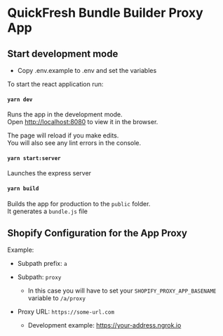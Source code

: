 # QuickFresh Bundle Builder Proxy App

## Start development mode

- Copy .env.example to .env and set the variables

To start the react application run:

#### `yarn dev`

Runs the app in the development mode.\
Open [http://localhost:8080](http://localhost:8080) to view it in the browser.

The page will reload if you make edits.\
You will also see any lint errors in the console.

#### `yarn start:server`

Launches the express server

#### `yarn build`

Builds the app for production to the `public` folder.\
It generates a `bundle.js` file

## Shopify Configuration for the App Proxy

Example:

- Subpath prefix: `a`
- Subpath: `proxy`

  - In this case you will have to set your `SHOPIFY_PROXY_APP_BASENAME` variable to `/a/proxy`

- Proxy URL: `https://some-url.com`
  - Development example: https://your-address.ngrok.io
